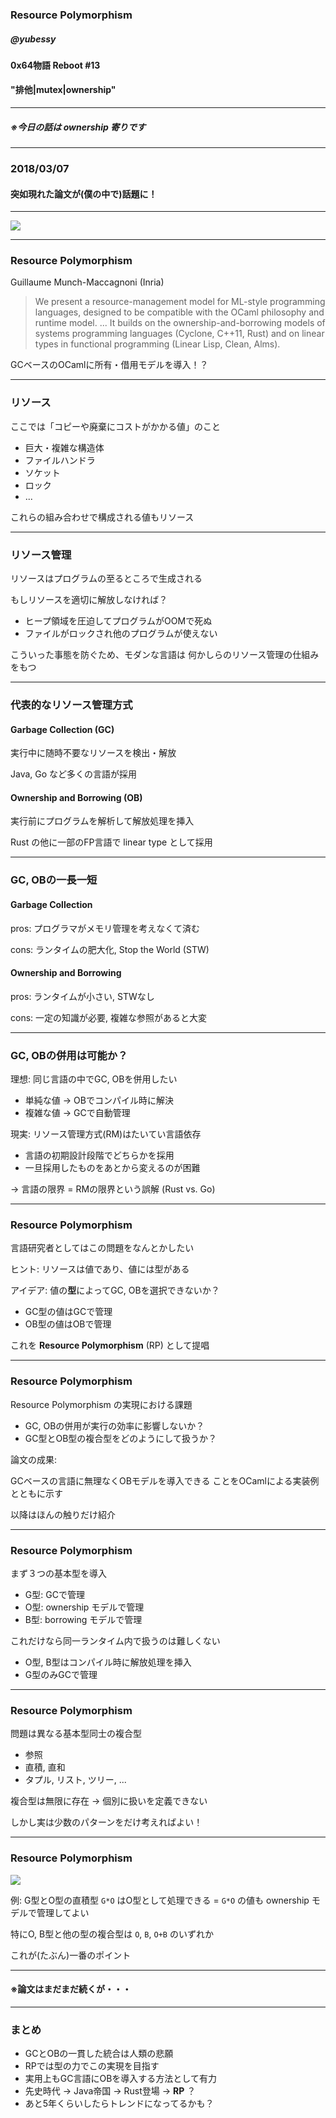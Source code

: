 <!-- $theme: gaia -->

### Resource Polymorphism

##### @yubessy

#### 0x64物語 Reboot #13

#### "排他|mutex|ownership"

---

##### ※今日の話は ownership 寄りです

---

### 2018/03/07

#### 突如現れた論文が(僕の中で)話題に！

---

![](rp.png)

---

### Resource Polymorphism

Guillaume Munch-Maccagnoni (Inria)

> We present a resource-management model for ML-style programming languages, designed to be compatible with the OCaml philosophy and runtime model. ... It builds on the ownership-and-borrowing models of systems programming languages (Cyclone, C++11, Rust) and on linear types in functional programming (Linear Lisp, Clean, Alms).

GCベースのOCamlに所有・借用モデルを導入！？

---

### リソース

ここでは「コピーや廃棄にコストがかかる値」のこと

* 巨大・複雑な構造体
* ファイルハンドラ
* ソケット
* ロック
* ...

これらの組み合わせで構成される値もリソース

---

### リソース管理

リソースはプログラムの至るところで生成される

もしリソースを適切に解放しなければ？

* ヒープ領域を圧迫してプログラムがOOMで死ぬ
* ファイルがロックされ他のプログラムが使えない

こういった事態を防ぐため、モダンな言語は
何かしらのリソース管理の仕組みをもつ

---

### 代表的なリソース管理方式

#### Garbage Collection (GC)

実行中に随時不要なリソースを検出・解放

Java, Go など多くの言語が採用

#### Ownership and Borrowing (OB)

実行前にプログラムを解析して解放処理を挿入

Rust の他に一部のFP言語で linear type として採用

---

### GC, OBの一長一短

#### Garbage Collection

pros: プログラマがメモリ管理を考えなくて済む

cons: ランタイムの肥大化, Stop the World (STW)

#### Ownership and Borrowing

pros: ランタイムが小さい, STWなし

cons: 一定の知識が必要, 複雑な参照があると大変

---

### GC, OBの併用は可能か？

理想: 同じ言語の中でGC, OBを併用したい

* 単純な値 → OBでコンパイル時に解決
* 複雑な値 → GCで自動管理

現実: リソース管理方式(RM)はたいてい言語依存

* 言語の初期設計段階でどちらかを採用
* 一旦採用したものをあとから変えるのが困難

→ 言語の限界 = RMの限界という誤解 (Rust vs. Go)

---

### Resource Polymorphism

言語研究者としてはこの問題をなんとかしたい

ヒント: リソースは値であり、値には型がある

アイデア: 値の**型**によってGC, OBを選択できないか？

* GC型の値はGCで管理
* OB型の値はOBで管理

これを **Resource Polymorphism** (RP) として提唱

---

### Resource Polymorphism

Resource Polymorphism の実現における課題

* GC, OBの併用が実行の効率に影響しないか？
* GC型とOB型の複合型をどのようにして扱うか？

論文の成果:

GCベースの言語に無理なくOBモデルを導入できる
ことをOCamlによる実装例とともに示す

以降はほんの触りだけ紹介

---

### Resource Polymorphism

まず３つの基本型を導入

* G型: GCで管理
* O型: ownership モデルで管理
* B型: borrowing モデルで管理

これだけなら同一ランタイム内で扱うのは難しくない

* O型, B型はコンパイル時に解放処理を挿入
* G型のみGCで管理

---

### Resource Polymorphism

問題は異なる基本型同士の複合型

* 参照
* 直積, 直和
* タプル, リスト, ツリー, ...

複合型は無限に存在 → 個別に扱いを定義できない

しかし実は少数のパターンをだけ考えればよい！

---

### Resource Polymorphism

![](gob.png)

例: G型とO型の直積型 `G*O` はO型として処理できる
= `G*O` の値も ownership モデルで管理してよい

特にO, B型と他の型の複合型は `O`, `B`, `O+B` のいずれか

これが(たぶん)一番のポイント

---

#### ※論文はまだまだ続くが・・・

---

### まとめ

* GCとOBの一貫した統合は人類の悲願
* RPでは型の力でこの実現を目指す
* 実用上もGC言語にOBを導入する方法として有力
* 先史時代 → Java帝国 → Rust登場 → **RP** ？
* あと5年くらいしたらトレンドになってるかも？
